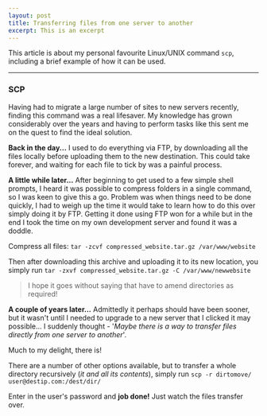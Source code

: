 ```yaml
---
layout: post
title: Transferring files from one server to another
excerpt: This is an excerpt
---
```


This article is about my personal favourite Linux/UNIX command `scp`, including a brief example of how it can be used.

-----

### SCP

Having had to migrate a large number of sites to new servers recently, finding this command was a real lifesaver. My knowledge has grown considerably over the years and having to perform tasks like this sent me on the quest to find the ideal solution.

**Back in the day...** I used to do everything via FTP, by downloading all the files locally before uploading them to the new destination. This could take forever, and waiting for each file to tick by was a painful process.

**A little while later...** After beginning to get used to a few simple shell prompts, I heard it was possible to compress folders in a single command, so I was keen to give this a go. Problem was when things need to be done quickly, I had to weigh up the time it would take to learn how to do this over simply doing it by FTP. Getting it done using FTP won for a while but in the end I took the time on my own development server and found it was a doddle.

Compress all files: `tar -zcvf compressed_website.tar.gz /var/www/website`

Then after downloading this archive and uploading it to its new location, you simply run `tar -zxvf compressed_website.tar.gz -C /var/www/newwebsite`

 > I hope it goes without saying that have to amend directories as required!
 
**A couple of years later...** Admittedly it perhaps should have been sooner, but it wasn't until I needed to upgrade to a new server that I clicked it may possible... I suddenly thought - '*Maybe there is a way to transfer files directly from one server to another*'.

Much to my delight, there is!

There are a number of other options available, but to transfer a whole directory recursively (*it and all its contents*), simply run `scp -r dirtomove/ user@destip.com:/dest/dir/`

Enter in the user's password and **job done!** Just watch the files transfer over.